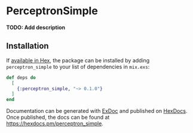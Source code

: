 # PerceptronSimple

**TODO: Add description**

## Installation

If [available in Hex](https://hex.pm/docs/publish), the package can be installed
by adding `perceptron_simple` to your list of dependencies in `mix.exs`:

```elixir
def deps do
  [
    {:perceptron_simple, "~> 0.1.0"}
  ]
end
```

Documentation can be generated with [ExDoc](https://github.com/elixir-lang/ex_doc)
and published on [HexDocs](https://hexdocs.pm). Once published, the docs can
be found at <https://hexdocs.pm/perceptron_simple>.


